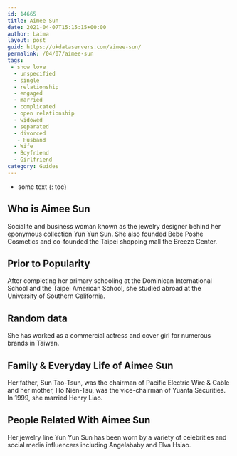 ```yaml
---
id: 14665
title: Aimee Sun
date: 2021-04-07T15:15:15+00:00
author: Laima
layout: post
guid: https://ukdataservers.com/aimee-sun/
permalink: /04/07/aimee-sun
tags:
 - show love
  - unspecified
  - single
  - relationship
  - engaged
  - married
  - complicated
  - open relationship
  - widowed
  - separated
  - divorced
   - Husband
  - Wife
  - Boyfriend
  - Girlfriend
category: Guides
---
```


* some text
{: toc}


## Who is Aimee Sun
                  
                  
                  
Socialite and business woman known as the jewelry designer behind her eponymous collection Yun Yun Sun. She also founded Bebe Poshe Cosmetics and co-founded the Taipei shopping mall the Breeze Center.
                  
              
            
              
            
                
                
                
## Prior to Popularity
                  
                  
                  
After completing her primary schooling at the Dominican International School and the Taipei American School, she studied abroad at the University of Southern California.
                  
              
            
              
            
                
                
                
## Random data
                  
                  
                  
She has worked as a commercial actress and cover girl for numerous brands in Taiwan.
                  
              
            
              
            
                
                
                
## Family & Everyday Life of Aimee Sun
                  
                  
                  
Her father, Sun Tao-Tsun, was the chairman of Pacific Electric Wire & Cable and her mother, Ho Nien-Tsu, was the vice-chairman of Yuanta Securities. In 1999, she married Henry Liao.
                  
              
            
              
            
                
                
                
## People Related With Aimee Sun
                  
                  
                  
Her jewelry line Yun Yun Sun has been worn by a variety of celebrities and social media influencers including Angelababy and Elva Hsiao.
                  
              
            
              
            
                
              
            
              
              
            
            
              
            
          
          
          